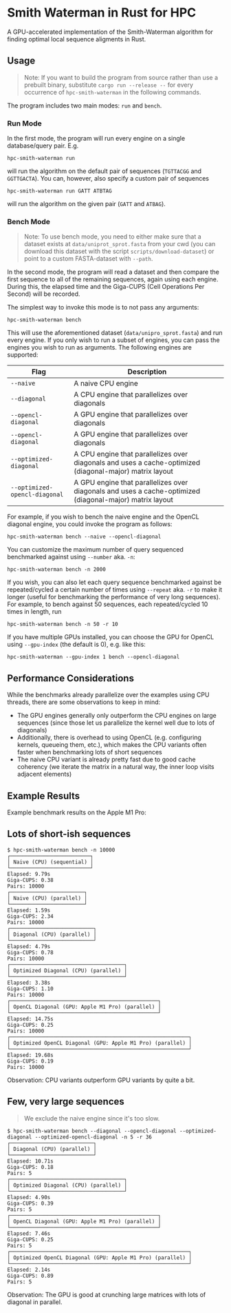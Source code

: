 # Smith Waterman in Rust for HPC

A GPU-accelerated implementation of the Smith-Waterman algorithm for finding optimal local sequence aligments in Rust.

## Usage

> Note: If you want to build the program from source rather than use a prebuilt binary, substitute `cargo run --release --` for every occurrence of `hpc-smith-waterman` in the following commands.

The program includes two main modes: `run` and `bench`.

### Run Mode

In the first mode, the program will run every engine on a single database/query pair. E.g.

```
hpc-smith-waterman run
```

will run the algorithm on the default pair of sequences (`TGTTACGG` and `GGTTGACTA`). You can, however, also specify a custom pair of sequences

```
hpc-smith-waterman run GATT ATBTAG
```

will run the algorithm on the given pair (`GATT` and `ATBAG`).

### Bench Mode

> Note: To use bench mode, you need to either make sure that a dataset exists at `data/uniprot_sprot.fasta` from your cwd (you can download this dataset with the script `scripts/download-dataset`) or point to a custom FASTA-dataset with `--path`.

In the second mode, the program will read a dataset and then compare the first sequence to all of the remaining sequences, again using each engine. During this, the elapsed time and the Giga-CUPS (Cell Operations Per Second) will be recorded.

The simplest way to invoke this mode is to not pass any arguments:

```
hpc-smith-waterman bench
```

This will use the aforementioned dataset (`data/unipro_sprot.fasta`) and run every engine. If you only wish to run a subset of engines, you can pass the engines you wish to run as arguments. The following engines are supported:

| Flag | Description |
| ---- | ----------- |
| `--naive` | A naive CPU engine |
| `--diagonal` | A CPU engine that parallelizes over diagonals |
| `--opencl-diagonal` | A GPU engine that parallelizes over diagonals |
| `--opencl-diagonal` | A GPU engine that parallelizes over diagonals |
| `--optimized-diagonal` | A CPU engine that parallelizes over diagonals and uses a cache-optimized (diagonal-major) matrix layout |
| `--optimized-opencl-diagonal` | A GPU engine that parallelizes over diagonals and uses a cache-optimized (diagonal-major) matrix layout |

For example, if you wish to bench the naive engine and the OpenCL diagonal engine, you could invoke the program as follows:

```
hpc-smith-waterman bench --naive --opencl-diagonal
```

You can customize the maximum number of query sequenced benchmarked against using `--number` aka. `-n`:

```
hpc-smith-waterman bench -n 2000
```

If you wish, you can also let each query sequence benchmarked against be repeated/cycled a certain number of times using `--repeat` aka. `-r` to make it longer (useful for benchmarking the performance of very long sequences). For example, to bench against 50 sequences, each repeated/cycled 10 times in length, run

```
hpc-smith-waterman bench -n 50 -r 10
```

If you have multiple GPUs installed, you can choose the GPU for OpenCL using `--gpu-index` (the default is 0), e.g. like this:

```
hpc-smith-waterman --gpu-index 1 bench --opencl-diagonal
```

## Performance Considerations

While the benchmarks already parallelize over the examples using CPU threads, there are some observations to keep in mind:

- The GPU engines generally only outperform the CPU engines on large sequences (since those let us parallelize the kernel well due to lots of diagonals)
- Additionally, there is overhead to using OpenCL (e.g. configuring kernels, queueing them, etc.), which makes the CPU variants often faster when benchmarking lots of short sequences
- The naive CPU variant is already pretty fast due to good cache coherency (we iterate the matrix in a natural way, the inner loop visits adjacent elements)

## Example Results

Example benchmark results on the Apple M1 Pro:

## Lots of short-ish sequences

```
$ hpc-smith-waterman bench -n 10000
┌──────────────────────────┐
│ Naive (CPU) (sequential) │
└──────────────────────────┘
Elapsed: 9.79s
Giga-CUPS: 0.38
Pairs: 10000
┌────────────────────────┐
│ Naive (CPU) (parallel) │
└────────────────────────┘
Elapsed: 1.59s
Giga-CUPS: 2.34
Pairs: 10000
┌───────────────────────────┐
│ Diagonal (CPU) (parallel) │
└───────────────────────────┘
Elapsed: 4.79s
Giga-CUPS: 0.78
Pairs: 10000
┌─────────────────────────────────────┐
│ Optimized Diagonal (CPU) (parallel) │
└─────────────────────────────────────┘
Elapsed: 3.38s
Giga-CUPS: 1.10
Pairs: 10000
┌────────────────────────────────────────────────┐
│ OpenCL Diagonal (GPU: Apple M1 Pro) (parallel) │
└────────────────────────────────────────────────┘
Elapsed: 14.75s
Giga-CUPS: 0.25
Pairs: 10000
┌──────────────────────────────────────────────────────────┐
│ Optimized OpenCL Diagonal (GPU: Apple M1 Pro) (parallel) │
└──────────────────────────────────────────────────────────┘
Elapsed: 19.68s
Giga-CUPS: 0.19
Pairs: 10000
```

Observation: CPU variants outperform GPU variants by quite a bit.

## Few, very large sequences

> We exclude the naive engine since it's too slow.

```
$ hpc-smith-waterman bench --diagonal --opencl-diagonal --optimized-diagonal --optimized-opencl-diagonal -n 5 -r 36
┌───────────────────────────┐
│ Diagonal (CPU) (parallel) │
└───────────────────────────┘
Elapsed: 10.71s
Giga-CUPS: 0.18
Pairs: 5
┌─────────────────────────────────────┐
│ Optimized Diagonal (CPU) (parallel) │
└─────────────────────────────────────┘
Elapsed: 4.90s
Giga-CUPS: 0.39
Pairs: 5
┌────────────────────────────────────────────────┐
│ OpenCL Diagonal (GPU: Apple M1 Pro) (parallel) │
└────────────────────────────────────────────────┘
Elapsed: 7.46s
Giga-CUPS: 0.25
Pairs: 5
┌──────────────────────────────────────────────────────────┐
│ Optimized OpenCL Diagonal (GPU: Apple M1 Pro) (parallel) │
└──────────────────────────────────────────────────────────┘
Elapsed: 2.14s
Giga-CUPS: 0.89
Pairs: 5
```

Observation: The GPU is good at crunching large matrices with lots of diagonal in parallel.
